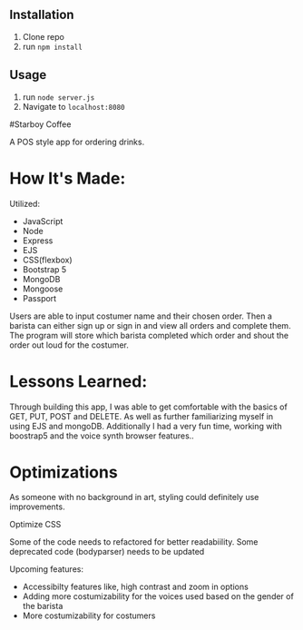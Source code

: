 ## Installation

1. Clone repo
2. run `npm install`

## Usage

1. run `node server.js`
2. Navigate to `localhost:8080`

#Starboy Coffee
<p> A POS style app for ordering drinks.</p>

<h1>How It's Made:</h1>
<p>Utilized: </p> 
    <ul> 
        <li>JavaScript</li>
        <li>Node</li>
        <li>Express</li>
        <li>EJS</li>
        <li>CSS(flexbox)</li>
        <li>Bootstrap 5</li>
        <li>MongoDB</li>
        <li>Mongoose</li>
        <li>Passport</li>
    </ul>

<p>Users are able to input costumer name and their chosen order. Then a barista can either sign up or sign in and view all orders and complete them. The program will store which barista completed which order and shout the order out loud for the costumer. <p/>


<h1>Lessons Learned:</h1>
<p>Through building this app, I was able to get comfortable with the basics of GET, PUT, POST and DELETE. As well as further familiarizing myself in using EJS and mongoDB. Additionally I had a very fun time, working with boostrap5 and the voice synth browser features..</p>


<h1>Optimizations</h1>
<p>As someone with no background in art, styling could definitely use improvements.</p>
<p>Optimize CSS</p>
<p>Some of the code needs to refactored for better readabiility. Some deprecated code (bodyparser) needs to be updated </p>
<p>Upcoming features: </p>
    <ul> 
        <li>Accessibilty features like, high contrast and zoom in options</li>
        <li>Adding more costumizability for the voices used based on the gender of the barista</li>
        <li> More costumizability for costumers</li>
    </ul>
    
